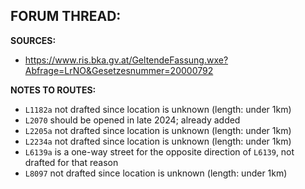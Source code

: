﻿**FORUM THREAD:**
- 


**SOURCES:**
- https://www.ris.bka.gv.at/GeltendeFassung.wxe?Abfrage=LrNO&Gesetzesnummer=20000792

**NOTES TO ROUTES:**
- `L1182a` not drafted since location is unknown (length: under 1km)
- `L2070` should be opened in late 2024; already added
- `L2205a` not drafted since location is unknown (length: under 1km)
- `L2234a` not drafted since location is unknown (length: under 1km)
- `L6139a` is a one-way street for the opposite direction of `L6139`, not drafted for that reason
- `L8097` not drafted since location is unknown (length: under 1km)

